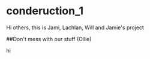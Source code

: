 # conderuction_1

Hi others, this is Jami, Lachlan, Will and Jamie's project

##Don't mess with our stuff (Ollie)

hi